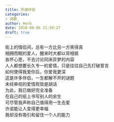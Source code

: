 ```yaml
---  
title: 所谓伴侣  
categories:  
- 诗歌  
author: Herb  
date: 2018-08-06 21:59:27  
draft: true
---  
```

街上的情侣间，总有一方比另一方笑得真  
相拥而眠的爱人，醒来时大都以背相抵  
各怀心思，不去讨论同床异梦的内容    
人人都想要长久专一的爱情，只是往往自己先打破誓言  
如何使得我爱你后，你爱我更深  
这是许多伴侣，一生都解不开的谜题    
未经审视的爱情观皆是胡话  
为此，我已做好完全准备  
在自己的纸上书写别人的余生    
可尽管我声称自己值得用一生去爱  
许诺能让人变得更幸福  
我却没有吸引和留住一个人的能力  

